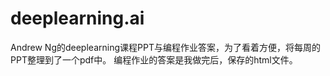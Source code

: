 # deeplearning.ai

Andrew Ng的deeplearning课程PPT与编程作业答案，为了看着方便，将每周的PPT整理到了一个pdf中。
编程作业的答案是我做完后，保存的html文件。
